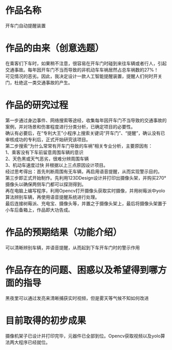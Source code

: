 # 作品名称

开车门自动提醒装置  

# 作品的由来（创意选题） 

在乘客们下车时，如果稍不注意，很容易在开车门时碰到来往车辆或者行人，引起交通事故。每年因开车门不当而导致的非机动车车祸居然占总车祸数的27%！  
可见情况的恶劣。因此，我决定设计一款人工智能提醒装置，提醒人们何时开关门，杜绝这一类交通事故的产生。  

# 作品的研究过程  

第一步通过身边事件、网络搜索等途经，收集每年因开车门不当导致的交通事故的案例，并对场景和伤害程度进行分类分析，已确定项目的必要性。  
确认有必要后，在“专利大王”小程序上搜索关键词“开车门”、“提醒”，确认没有已审核成功的专利后，正式开始研究该项目。  
第二步搜索“为什么常常有开车门导致的车祸”相关专业分析，主要原因有：  
1、乘客没有下车前留意周围车辆的意识   
2、天色黑或天气恶劣，很难分辨周围车辆   
3、机动车速度过快 并根据以上三点原因设计项目。  
经过思考得出：首先判断周围有无车辆，再启用语音提醒，从而实现警示目的。  
第三步即正式开始制作。先利用123DDesign设计并打印出摄像头架，并购买270°摄像头以确保两侧车门都可以探测得到。  
再在电脑上编写程序，利用Opencv打开摄像头获取实时摄像，并用树莓派中yolo算法辨别车辆，再使用语音提醒系统进行处理。  
最后连接树莓派、充电宝、摄像头等，并置之于摄像头架上，最后将摄像头架置于小车后备箱上，作品即大功告成。  
# 作品的预期结果（功能介绍）  
可以清晰辨别车辆，并语音提醒，从而起到下车开车门时的警示作用  
# 作品存在的问题、困惑以及希望得到哪方面的指导  
黑夜里可以通过发亮来清晰捕获实时视频，但是雾天等气候不知如何改进  
# 目前取得的初步成果  
摄像机架子已设计并打印完毕，元器件已全部到位。Opencv获取视频以及yolo算法两大程序已经就位。

